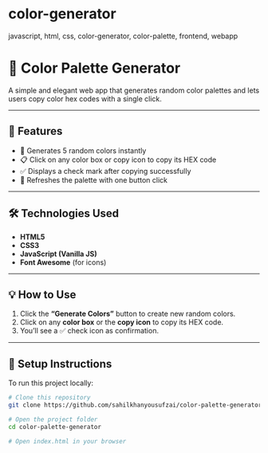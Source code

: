 # color-generator
javascript, html, css, color-generator, color-palette, frontend, webapp
# 🎨 Color Palette Generator

A simple and elegant web app that generates random color palettes and lets users copy color hex codes with a single click.

---

## 🚀 Features
- 🎨 Generates 5 random colors instantly  
- 📋 Click on any color box or copy icon to copy its HEX code  
- ✅ Displays a check mark after copying successfully  
- 🔁 Refreshes the palette with one button click  

---

## 🛠️ Technologies Used
- **HTML5**  
- **CSS3**  
- **JavaScript (Vanilla JS)**  
- **Font Awesome** (for icons)

---

## 💡 How to Use
1. Click the **“Generate Colors”** button to create new random colors.  
2. Click on any **color box** or the **copy icon** to copy its HEX code.  
3. You’ll see a ✅ check icon as confirmation.  

---

## 🧰 Setup Instructions
To run this project locally:

```bash
# Clone this repository
git clone https://github.com/sahilkhanyousufzai/color-palette-generator.git

# Open the project folder
cd color-palette-generator

# Open index.html in your browser

